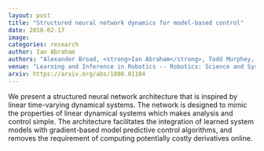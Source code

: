 ```yaml
---
layout: post
title: "Structured neural network dynamics for model-based control"
date: 2018-02-17
image: 
categories: research
author: Ian Abraham
authors: "Alexander Broad, <strong>Ian Abraham</strong>, Todd Murphey, Brenna Argall"
venue: "Learning and Inference in Robotics -- Robotics: Science and Systems"
arxiv: https://arxiv.org/abs/1808.01184
---
```

We present a structured neural network architecture that is inspired by linear time-varying dynamical systems. The network is designed to mimic the properties of linear dynamical systems which makes analysis and control simple. The architecture facilitates the integration of learned system models with gradient-based model predictive control algorithms, and removes the requirement of computing potentially costly derivatives online. 